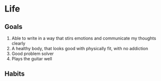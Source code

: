 # Life



## Goals

1. Able to write in a way that stirs emotions and communicate my thoughts clearly  
2. A healthy body, that looks good with physically fit, with no addiction
3. Good problem solver 
4. Plays the guitar well





## Habits



